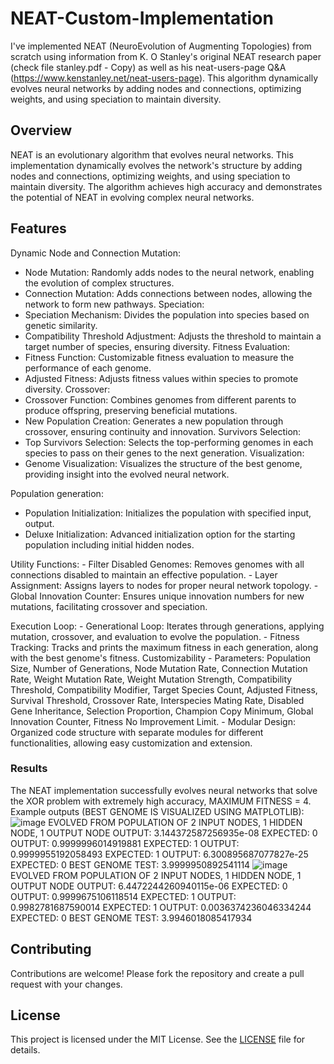 # NEAT-Custom-Implementation
I've implemented NEAT (NeuroEvolution of Augmenting Topologies) from scratch using information from K. O Stanley's original NEAT research paper (check file stanley.pdf - Copy) as well as his neat-users-page Q&amp;A (https://www.kenstanley.net/neat-users-page). This algorithm dynamically evolves neural networks by adding nodes and connections, optimizing weights, and using speciation to maintain diversity.

## Overview

NEAT is an evolutionary algorithm that evolves neural networks. This implementation dynamically evolves the network's structure by adding nodes and connections, optimizing weights, and using speciation to maintain diversity. The algorithm achieves high accuracy and demonstrates the potential of NEAT in evolving complex neural networks.

## Features
Dynamic Node and Connection Mutation:
  - Node Mutation: Randomly adds nodes to the neural network, enabling the evolution of complex structures.
  - Connection Mutation: Adds connections between nodes, allowing the network to form new pathways.
Speciation:
  - Speciation Mechanism: Divides the population into species based on genetic similarity.
  - Compatibility Threshold Adjustment: Adjusts the threshold to maintain a target number of species, ensuring diversity.
Fitness Evaluation:
  - Fitness Function: Customizable fitness evaluation to measure the performance of each genome.
  - Adjusted Fitness: Adjusts fitness values within species to promote diversity.
Crossover:
  - Crossover Function: Combines genomes from different parents to produce offspring, preserving beneficial mutations.
  - New Population Creation: Generates a new population through crossover, ensuring continuity and innovation.
Survivors Selection:
  - Top Survivors Selection: Selects the top-performing genomes in each species to pass on their genes to the next generation.
Visualization:
  - Genome Visualization: Visualizes the structure of the best genome, providing insight into the evolved neural network.

Population generation:
  - Population Initialization: Initializes the population with specified input, output.
  - Deluxe Initialization: Advanced initialization option for the starting population including initial hidden nodes.

Utility Functions:
    - Filter Disabled Genomes: Removes genomes with all connections disabled to maintain an effective population.
    - Layer Assignment: Assigns layers to nodes for proper neural network topology.
    - Global Innovation Counter: Ensures unique innovation numbers for new mutations, facilitating crossover and speciation.

Execution Loop:
    - Generational Loop: Iterates through generations, applying mutation, crossover, and evaluation to evolve the population.
    - Fitness Tracking: Tracks and prints the maximum fitness in each generation, along with the best genome's fitness.
Customizability
    - Parameters: Population Size, Number of Generations, Node Mutation Rate, Connection Mutation Rate, Weight Mutation Rate, Weight Mutation Strength, Compatibility Threshold, Compatibility Modifier, Target Species Count, Adjusted Fitness, Survival Threshold, Crossover Rate, Interspecies Mating Rate, Disabled Gene Inheritance, Selection Proportion, Champion Copy Minimum, Global Innovation Counter, Fitness No Improvement Limit.
    - Modular Design: Organized code structure with separate modules for different functionalities, allowing easy customization and extension.

### Results

The NEAT implementation successfully evolves neural networks that solve the XOR problem with extremely high accuracy, MAXIMUM FITNESS = 4. Example outputs (BEST GENOME IS VISUALIZED USING MATPLOTLIB):
![image](https://github.com/user-attachments/assets/bd4d240c-7583-4abd-8956-e8c02b970dc6) EVOLVED FROM POPULATION OF 2 INPUT NODES, 1 HIDDEN NODE, 1 OUTPUT NODE
OUTPUT:  3.144372587256935e-08
EXPECTED:  0
OUTPUT:  0.9999996014919881
EXPECTED:  1
OUTPUT:  0.9999955192058493
EXPECTED:  1
OUTPUT:  6.300895687077827e-25
EXPECTED:  0
BEST GENOME TEST:  3.9999950892541114
![image](https://github.com/user-attachments/assets/27446b07-04a3-4849-9f83-bc81e3fcc50a) EVOLVED FROM POPULATION OF 2 INPUT NODES, 1 HIDDEN NODE, 1 OUTPUT NODE
OUTPUT:  6.4472244260940115e-06
EXPECTED:  0
OUTPUT:  0.9999675106118514
EXPECTED:  1
OUTPUT:  0.9982781687590014
EXPECTED:  1
OUTPUT:  0.0036374236046334244
EXPECTED:  0
BEST GENOME TEST:  3.9946018085417934



## Contributing

Contributions are welcome! Please fork the repository and create a pull request with your changes.

## License

This project is licensed under the MIT License. See the [LICENSE](LICENSE) file for details.

  


